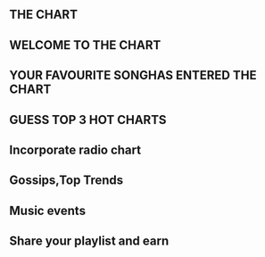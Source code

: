 ## THE CHART
## WELCOME TO THE CHART




## YOUR FAVOURITE SONGHAS ENTERED THE CHART

## GUESS TOP 3 HOT CHARTS

## Incorporate radio chart
## Gossips,Top Trends
## Music events
## Share your playlist and earn